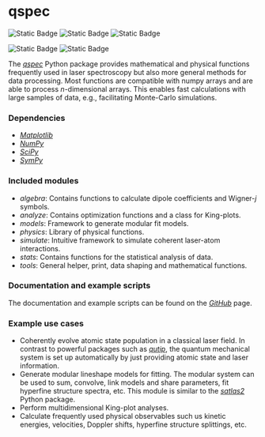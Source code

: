 qspec
=====

![Static Badge](https://img.shields.io/badge/OS-Windows-yellow)
![Static Badge](https://img.shields.io/badge/Python_version-3.8%2B-blue?logo=python&logoColor=white)
![Static Badge](https://img.shields.io/badge/License-MIT-orange)

![Static Badge](https://img.shields.io/badge/DOI-TBD-blue)
![Static Badge](https://img.shields.io/badge/arXiv-TBD-red?link=https%3A%2F%2Farxiv.org%2F)

The [_qspec_](https://pypi.org/project/qspec/) Python package provides mathematical and physical functions
frequently used in laser spectroscopy but also more general methods for data processing. 
Most functions are compatible with numpy arrays and are able to process *n*-dimensional arrays. This enables fast calculations with large samples of data,
e.g., facilitating Monte-Carlo simulations.

### Dependencies

- [_Matplotlib_](http://matplotlib.org/)
- [_NumPy_](http://www.numpy.org/)
- [_SciPy_](http://www.scipy.org/)
- [_SymPy_](http://www.sympy.org/)

### Included modules

- _algebra_: Contains functions to calculate dipole coefficients and Wigner-*j* symbols.
- _analyze_: Contains optimization functions and a class for King-plots.
- _models_: Framework to generate modular fit models.
- _physics_: Library of physical functions.
- _simulate_: Intuitive framework to simulate coherent laser-atom interactions.
- _stats_: Contains functions for the statistical analysis of data.
- _tools_: General helper, print, data shaping and mathematical functions.

### Documentation and example scripts

The documentation and example scripts can be found on the [_GitHub_](https://github.com/lasersphere/qspec) page.

### Example use cases
- Coherently evolve atomic state population in a classical laser field. 
In contrast to powerful packages such as [_qutip_](https://qutip.org/),
the quantum mechanical system is set up automatically by just providing atomic state and laser information.
- Generate modular lineshape models for fitting. The modular system can be used
to sum, convolve, link models and share parameters, fit hyperfine structure spectra, etc. This module is similar to the [_satlas2_](https://iks-nm.github.io/satlas2/) Python package.
- Perform multidimensional King-plot analyses.
- Calculate frequently used physical observables such us kinetic energies, velocities, Doppler shifts, 
hyperfine structure splittings, etc.
